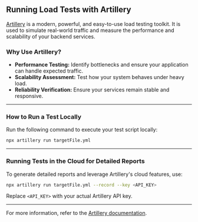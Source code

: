 ## Running Load Tests with Artillery

[Artillery](https://www.artillery.io/) is a modern, powerful, and easy-to-use load testing toolkit. It is used to simulate real-world traffic and measure the performance and scalability of your backend services.

### Why Use Artillery?

- **Performance Testing:** Identify bottlenecks and ensure your application can handle expected traffic.
- **Scalability Assessment:** Test how your system behaves under heavy load.
- **Reliability Verification:** Ensure your services remain stable and responsive.

---

### How to Run a Test Locally

Run the following command to execute your test script locally:

```bash
npx artillery run targetFile.yml
```

---

### Running Tests in the Cloud for Detailed Reports

To generate detailed reports and leverage Artillery's cloud features, use:

```bash
npx artillery run targetFile.yml --record --key <API_KEY>
```

Replace `<API_KEY>` with your actual Artillery API key.

---

For more information, refer to the [Artillery documentation](https://www.artillery.io/docs/).
